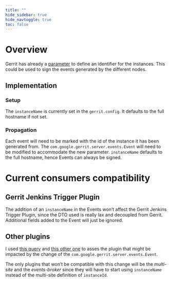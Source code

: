 ```yaml
---
title: ""
hide_sidebar: true
hide_navtoggle: true
toc: false
---
```


# Overview

Gerrit has already a [parameter](https://gerrit-review.googlesource.com/Documentation/config-gerrit.html#gerrit.instanceName)
to define an identifier for the instances. This could be used to sign the events
generated by the different nodes.

## <a id="implementation"> Implementation

### Setup

The `instanceName` is currently set in the `gerrit.config`. It defaults to the
full hostname if not set.

### Propagation

Each event will need to be marked with the id of the instance it has been generated from.
The `com.google.gerrit.server.events.Event` will need to be modified to accommodate
the new parameter. `instanceName` defaults to the full hostname, hence Events
can always be signed.

# Current consumers compatibility

## Gerrit Jenkins Trigger Plugin

The addition of an `instanceName` in the Events won’t affect the Gerrit Jenkins
Trigger Plugin, since the DTO used is really lax and decoupled from Gerrit.
Additional fields added to the Event will just be ignored.

## Other plugins

I used [this query](https://github.com/search?q=org%3AGerritCodeReview+%22events.Event%22+NOT+Test&type=Code)
and [this other one](https://github.com/search?l=Java&q=org%3AGerritForge+%22events.Event%22+NOT+Test&type=Code)
to asses the plugin that might be impacted by the change of the
`com.google.gerrit.server.events.Event`.

The only plugins that won’t be compatible with this change will be the
_multi-site_ and the _events-broker_ since they will have to start using `instanceName`
instead of the multi-site definition of `instanceId`.
